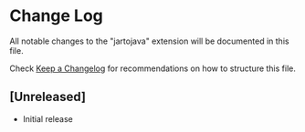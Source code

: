 # Change Log

All notable changes to the "jartojava" extension will be documented in this file.

Check [Keep a Changelog](http://keepachangelog.com/) for recommendations on how to structure this file.

## [Unreleased]

- Initial release